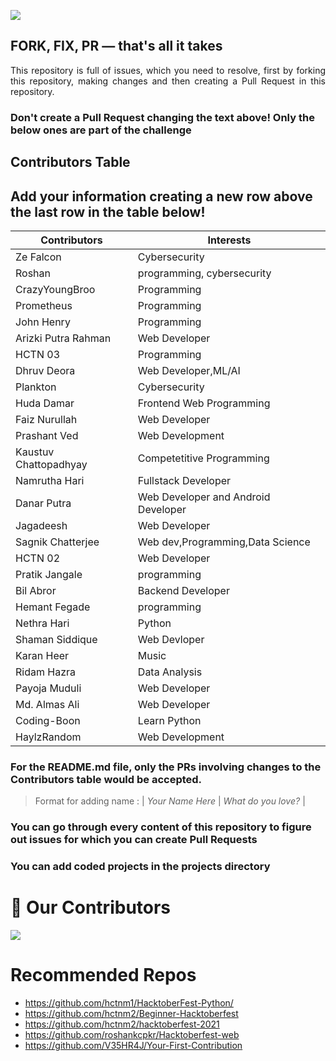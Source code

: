 ![](https://hacktoberfest.digitalocean.com/_nuxt/img/logo-hacktoberfest-full.f42e3b1.svg)

## FORK, FIX, PR — that's all it takes

<p align="justify">This repository is full of issues, which you need to resolve, first by forking this repository, making changes and then creating a Pull Request in this repository. </p>

### Don't create a Pull Request changing the text above! Only the below ones are part of the challenge

## Contributors Table

## Add your information creating a new row above the last row in the table below!

| Contributors          | Interests                           |
| --------------------- | ----------------------------------- |
| Ze Falcon             | Cybersecurity                       |
| Roshan                | programming, cybersecurity          |
| CrazyYoungBroo        | Programming                         |
| Prometheus            | Programming                         |
| John Henry            | Programming                         |
| Arizki Putra Rahman   | Web Developer                       |
| HCTN 03               | Programming                         |
| Dhruv Deora           | Web Developer,ML/AI                 |
| Plankton              | Cybersecurity                       |
| Huda Damar            | Frontend Web Programming            |
| Faiz Nurullah         | Web Developer                       |
| Prashant Ved          | Web Development                     |
| Kaustuv Chattopadhyay | Competetitive Programming           |
| Namrutha Hari         | Fullstack Developer                 |
| Danar Putra           | Web Developer and Android Developer |
| Jagadeesh             | Web Developer                       |
| Sagnik Chatterjee     | Web dev,Programming,Data Science    |
| HCTN 02               | Web Developer                       |
| Pratik Jangale        | programming                         |
| Bil Abror             | Backend Developer                   |
| Hemant Fegade         | programming                         |
| Nethra Hari           | Python                              |
| Shaman Siddique       | Web Devloper                        |
| Karan Heer            | Music                               |
| Ridam Hazra           | Data Analysis                       |
| Payoja Muduli         | Web Developer                       |
| Md. Almas Ali         | Web Developer                       |
| Coding-Boon           | Learn Python                        |
| HaylzRandom           | Web Development                     |

### For the README.md file, only the PRs involving changes to the Contributors table would be accepted.

> Format for adding name : | _Your Name Here_ | _What do you love?_ |

### You can go through every content of this repository to figure out issues for which you can create Pull Requests

### You can add coded projects in the projects directory

# :handshake: Our Contributors

<a href="https://github.com/hctnm1/HacktoberFest-2021/graphs/contributors">
  <img src="https://contrib.rocks/image?repo=hctnm1/HacktoberFest-2021" />
</a>

# Recommended Repos

- <https://github.com/hctnm1/HacktoberFest-Python/>
- <https://github.com/hctnm2/Beginner-Hacktoberfest>
- <https://github.com/hctnm2/hacktoberfest-2021>
- <https://github.com/roshankcpkr/Hacktoberfest-web>
- <https://github.com/V35HR4J/Your-First-Contribution>

